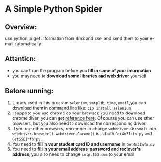 # A Simple Python Spider
## Overview:
use python to get information from 4m3 and sse, and send them to your e-mail automatically
## Attention:
* you can't run the program before you **fill in some of your information**
* you may need to **download some libraries and web driver** yourself

## Before running:
1. Library used in this program:`selenium`, `smtplib`, `time`, `email`,you can download them in command line like: `pip install selenium`
2. I suppose you use chrome as your browser, you need to download chrome diver, you can get [reference here](http://blog.csdn.net/cz9025/article/details/70160273). Of course you can use other browsers, but you also need to download the corresponding driver.
3. If you use other browsers, remember to change `webdriver.Chrome()` into `webdriver.browser()`. `webdriver.Chrome()` is in both `Get4m3Info.py` and `GetSSEInfo.py`.
4. You need to **fill in your student card ID and username** in `Get4m3Info.py`
5. You need to **fill in your email address, password and reciever's address**, you also need to change `smtp.163.com` to your email

